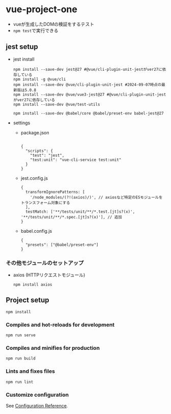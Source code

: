 # vue-project-one

- vueが生成したDOMの検証をするテスト
- `npm test`で実行できる 


## jest setup
- jest install
  ```
  npm install --save-dev jest@27 #@vue/cli-plugin-unit-jestがver27に依存している
  npm install -g @vue/cli
  npm install --save-dev @vue/cli-plugin-unit-jest #2024-09-07時点の最新版は5.0.8 
  npm install --save-dev @vue/vue3-jest@27 #@vue/cli-plugin-unit-jestがver27に依存している
  npm install --save-dev @vue/test-utils

  npm install --save-dev @babel/core @babel/preset-env babel-jest@27

  ```
- settings
  - package.json
    ```

    {
      "scripts": {
        "test": "jest",
        "test:unit": "vue-cli-service test:unit"
      }
    }
    ```
    
  - jest.config.js
    ```
    {
      transformIgnorePatterns: [
        '/node_modules/(?!(axios)/)', // axiosなど特定のESモジュールをトランスフォーム対象にする
      ],
      testMatch: ['**/tests/unit/**/*.test.[jt]s?(x)', '**/tests/unit/**/*.spec.[jt]s?(x)'], // 追加
    }
    ```

  - babel.config.js
    ```
    {
      "presets": ["@babel/preset-env"]
    }
    ```

### その他モジュールのセットアップ
- axios (HTTPリクエストモジュール)
  ```
  npm install axios
  ```


## Project setup
```
npm install
```

### Compiles and hot-reloads for development
```
npm run serve
```

### Compiles and minifies for production
```
npm run build
```

### Lints and fixes files
```
npm run lint
```

### Customize configuration
See [Configuration Reference](https://cli.vuejs.org/config/).
